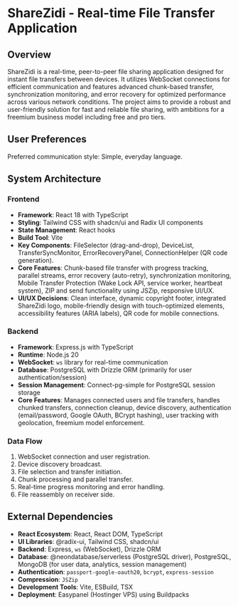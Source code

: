 # ShareZidi - Real-time File Transfer Application

## Overview
ShareZidi is a real-time, peer-to-peer file sharing application designed for instant file transfers between devices. It utilizes WebSocket connections for efficient communication and features advanced chunk-based transfer, synchronization monitoring, and error recovery for optimized performance across various network conditions. The project aims to provide a robust and user-friendly solution for fast and reliable file sharing, with ambitions for a freemium business model including free and pro tiers.

## User Preferences
Preferred communication style: Simple, everyday language.

## System Architecture

### Frontend
- **Framework**: React 18 with TypeScript
- **Styling**: Tailwind CSS with shadcn/ui and Radix UI components
- **State Management**: React hooks
- **Build Tool**: Vite
- **Key Components**: FileSelector (drag-and-drop), DeviceList, TransferSyncMonitor, ErrorRecoveryPanel, ConnectionHelper (QR code generation).
- **Core Features**: Chunk-based file transfer with progress tracking, parallel streams, error recovery (auto-retry), synchronization monitoring, Mobile Transfer Protection (Wake Lock API, service worker, heartbeat system), ZIP and send functionality using JSZip, responsive UI/UX.
- **UI/UX Decisions**: Clean interface, dynamic copyright footer, integrated ShareZidi logo, mobile-friendly design with touch-optimized elements, accessibility features (ARIA labels), QR code for mobile connections.

### Backend
- **Framework**: Express.js with TypeScript
- **Runtime**: Node.js 20
- **WebSocket**: `ws` library for real-time communication
- **Database**: PostgreSQL with Drizzle ORM (primarily for user authentication/session)
- **Session Management**: Connect-pg-simple for PostgreSQL session storage
- **Core Features**: Manages connected users and file transfers, handles chunked transfers, connection cleanup, device discovery, authentication (email/password, Google OAuth, BCrypt hashing), user tracking with geolocation, freemium model enforcement.

### Data Flow
1. WebSocket connection and user registration.
2. Device discovery broadcast.
3. File selection and transfer initiation.
4. Chunk processing and parallel transfer.
5. Real-time progress monitoring and error handling.
6. File reassembly on receiver side.

## External Dependencies

- **React Ecosystem**: React, React DOM, TypeScript
- **UI Libraries**: @radix-ui, Tailwind CSS, shadcn/ui
- **Backend**: Express, `ws` (WebSocket), Drizzle ORM
- **Database**: @neondatabase/serverless (PostgreSQL driver), PostgreSQL, MongoDB (for user data, analytics, session management)
- **Authentication**: `passport-google-oauth20`, `bcrypt`, `express-session`
- **Compression**: `JSZip`
- **Development Tools**: Vite, ESBuild, TSX
- **Deployment**: Easypanel (Hostinger VPS) using Buildpacks